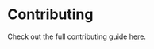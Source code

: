 # Contributing

Check out the full contributing guide [here](https://alttester.com/docs/sdk/latest/contributing.html).
